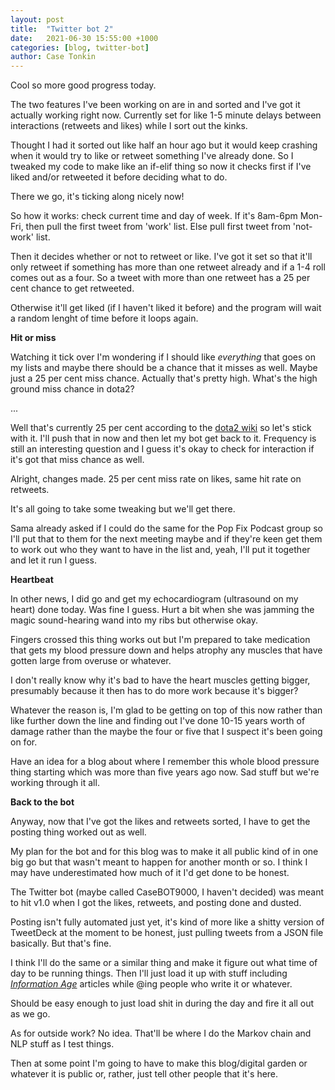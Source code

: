 ```yaml
---
layout: post
title:  "Twitter bot 2"
date:   2021-06-30 15:55:00 +1000
categories: [blog, twitter-bot]
author: Case Tonkin
---
```


Cool so more good progress today.

The two features I've been working on are in and sorted and I've got it actually working right now. Currently set for like 1-5 minute delays between interactions (retweets and likes) while I sort out the kinks.

Thought I had it sorted out like half an hour ago but it would keep crashing when it would try to like or retweet something I've already done. So I tweaked my code to make like an if-elif thing so now it checks first if I've liked and/or retweeted it before deciding what to do.

There we go, it's ticking along nicely now!

So how it works: check current time and day of week. If it's 8am-6pm Mon-Fri, then pull the first tweet from 'work' list. Else pull first tweet from 'not-work' list.

Then it decides whether or not to retweet or like. I've got it set so that it'll only retweet if something has more than one retweet already and if a 1-4 roll comes out as a four. So a tweet with more than one retweet has a 25 per cent chance to get retweeted.

Otherwise it'll get liked (if I haven't liked it before) and the program will wait a random lenght of time before it loops again.

<strong>Hit or miss</strong>

Watching it tick over I'm wondering if I should like <em>everything</em> that goes on my lists and maybe there should be a chance that it misses as well. Maybe just a 25 per cent miss chance. Actually that's pretty high. What's the high ground miss chance in dota2? 

...

Well that's currently 25 per cent according to the <a href='https://dota2.fandom.com/wiki/Evasion'>dota2 wiki</a> so let's stick with it. I'll push that in now and then let my bot get back to it. Frequency is still an interesting question and I guess it's okay to check for interaction if it's got that miss chance as well.

Alright, changes made. 25 per cent miss rate on likes, same hit rate on retweets.

It's all going to take some tweaking but we'll get there.

Sama already asked if I could do the same for the Pop Fix Podcast group so I'll put that to them for the next meeting maybe and if they're keen get them to work out who they want to have in the list and, yeah, I'll put it together and let it run I guess.

<strong>Heartbeat</strong>

In other news, I did go and get my echocardiogram (ultrasound on my heart) done today. Was fine I guess. Hurt a bit when she was jamming the magic sound-hearing wand into my ribs but otherwise okay. 

Fingers crossed this thing works out but I'm prepared to take medication that gets my blood pressure down and helps atrophy any muscles that have gotten large from overuse or whatever.

I don't really know why it's bad to have the heart muscles getting bigger, presumably because it then has to do more work because it's bigger? 

Whatever the reason is, I'm glad to be getting on top of this now rather than like further down the line and finding out I've done 10-15 years worth of damage rather than the maybe the four or five that I suspect it's been going on for.

Have an idea for a blog about where I remember this whole blood pressure thing starting which was more than five years ago now. Sad stuff but we're working through it all.

<strong>Back to the bot</strong>

Anyway, now that I've got the likes and retweets sorted, I have to get the posting thing worked out as well.

My plan for the bot and for this blog was to make it all public kind of in one big go but that wasn't meant to happen for another month or so. I think I may have underestimated how much of it I'd get done to be honest.

The Twitter bot (maybe called CaseBOT9000, I haven't decided) was meant to hit v1.0 when I got the likes, retweets, and posting done and dusted.

Posting isn't fully automated just yet, it's kind of more like a shitty version of TweetDeck at the moment to be honest, just pulling tweets from a JSON file basically. But that's fine. 

I think I'll do the same or a similar thing and make it figure out what time of day to be running things. Then I'll just load it up with stuff including <a href='https://ia.acs.org.au/'><em>Information Age</em></a> articles while @ing people who write it or whatever.

Should be easy enough to just load shit in during the day and fire it all out as we go.

As for outside work? No idea. That'll be where I do the Markov chain and NLP stuff as I test things.

Then at some point I'm going to have to make this blog/digital garden or whatever it is public or, rather, just tell other people that it's here.
